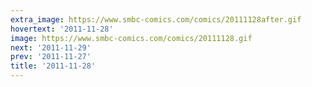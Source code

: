 ```yaml
---
extra_image: https://www.smbc-comics.com/comics/20111128after.gif
hovertext: '2011-11-28'
image: https://www.smbc-comics.com/comics/20111128.gif
next: '2011-11-29'
prev: '2011-11-27'
title: '2011-11-28'
---
```

